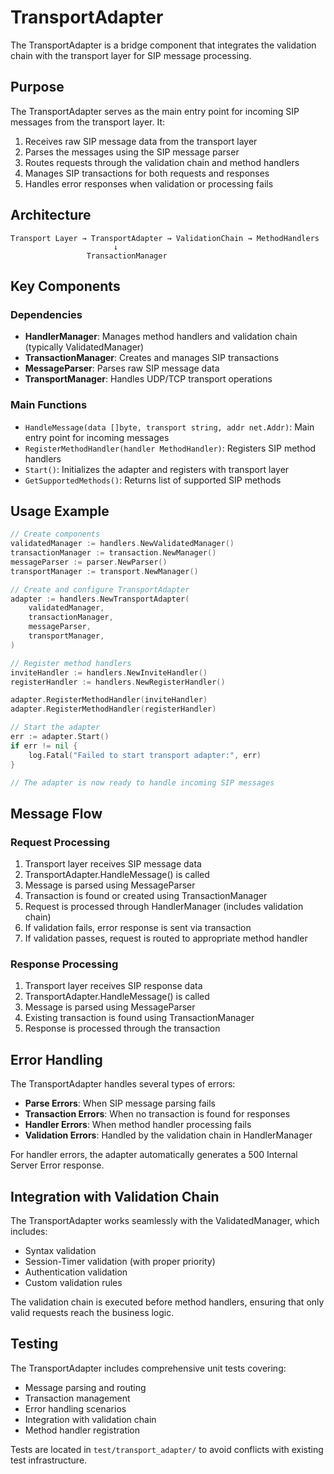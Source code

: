 # TransportAdapter

The TransportAdapter is a bridge component that integrates the validation chain with the transport layer for SIP message processing.

## Purpose

The TransportAdapter serves as the main entry point for incoming SIP messages from the transport layer. It:

1. Receives raw SIP message data from the transport layer
2. Parses the messages using the SIP message parser
3. Routes requests through the validation chain and method handlers
4. Manages SIP transactions for both requests and responses
5. Handles error responses when validation or processing fails

## Architecture

```
Transport Layer → TransportAdapter → ValidationChain → MethodHandlers
                       ↓
                 TransactionManager
```

## Key Components

### Dependencies

- **HandlerManager**: Manages method handlers and validation chain (typically ValidatedManager)
- **TransactionManager**: Creates and manages SIP transactions
- **MessageParser**: Parses raw SIP message data
- **TransportManager**: Handles UDP/TCP transport operations

### Main Functions

- `HandleMessage(data []byte, transport string, addr net.Addr)`: Main entry point for incoming messages
- `RegisterMethodHandler(handler MethodHandler)`: Registers SIP method handlers
- `Start()`: Initializes the adapter and registers with transport layer
- `GetSupportedMethods()`: Returns list of supported SIP methods

## Usage Example

```go
// Create components
validatedManager := handlers.NewValidatedManager()
transactionManager := transaction.NewManager()
messageParser := parser.NewParser()
transportManager := transport.NewManager()

// Create and configure TransportAdapter
adapter := handlers.NewTransportAdapter(
    validatedManager,
    transactionManager, 
    messageParser,
    transportManager,
)

// Register method handlers
inviteHandler := handlers.NewInviteHandler()
registerHandler := handlers.NewRegisterHandler()

adapter.RegisterMethodHandler(inviteHandler)
adapter.RegisterMethodHandler(registerHandler)

// Start the adapter
err := adapter.Start()
if err != nil {
    log.Fatal("Failed to start transport adapter:", err)
}

// The adapter is now ready to handle incoming SIP messages
```

## Message Flow

### Request Processing

1. Transport layer receives SIP message data
2. TransportAdapter.HandleMessage() is called
3. Message is parsed using MessageParser
4. Transaction is found or created using TransactionManager
5. Request is processed through HandlerManager (includes validation chain)
6. If validation fails, error response is sent via transaction
7. If validation passes, request is routed to appropriate method handler

### Response Processing

1. Transport layer receives SIP response data
2. TransportAdapter.HandleMessage() is called
3. Message is parsed using MessageParser
4. Existing transaction is found using TransactionManager
5. Response is processed through the transaction

## Error Handling

The TransportAdapter handles several types of errors:

- **Parse Errors**: When SIP message parsing fails
- **Transaction Errors**: When no transaction is found for responses
- **Handler Errors**: When method handler processing fails
- **Validation Errors**: Handled by the validation chain in HandlerManager

For handler errors, the adapter automatically generates a 500 Internal Server Error response.

## Integration with Validation Chain

The TransportAdapter works seamlessly with the ValidatedManager, which includes:

- Syntax validation
- Session-Timer validation (with proper priority)
- Authentication validation
- Custom validation rules

The validation chain is executed before method handlers, ensuring that only valid requests reach the business logic.

## Testing

The TransportAdapter includes comprehensive unit tests covering:

- Message parsing and routing
- Transaction management
- Error handling scenarios
- Integration with validation chain
- Method handler registration

Tests are located in `test/transport_adapter/` to avoid conflicts with existing test infrastructure.